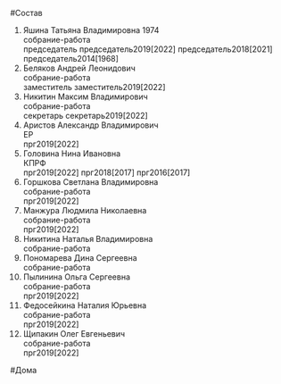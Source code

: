#Состав  
1. Яшина Татьяна Владимировна 1974  
    собрание-работа  
    председатель председатель2019[2022] председатель2018[2021] председатель2014[1968]  
2. Беляков Андрей Леонидович  
    собрание-работа  
    заместитель заместитель2019[2022]  
3. Никитин Максим Владимирович  
    собрание-работа  
    секретарь секретарь2019[2022]  
4. Аристов Александр Владимирович  
    ЕР  
    прг2019[2022]  
5. Головина Нина Ивановна  
    КПРФ  
    прг2019[2022] прг2018[2017] прг2016[2017]  
6. Горшкова Светлана Владимировна  
    собрание-работа  
    прг2019[2022]  
7. Манжура Людмила Николаевна  
    собрание-работа  
    прг2019[2022]  
8. Никитина Наталья Владимировна  
    собрание-работа  
9. Пономарева Дина Сергеевна  
    собрание-работа  
10. Пылинина Ольга Сергеевна  
    собрание-работа  
    прг2019[2022]  
11. Федосейкина Наталия Юрьевна  
    собрание-работа  
    прг2019[2022]  
12. Щипакин Олег Евгеньевич  
    собрание-работа  
    прг2019[2022]  
  
#Дома  
